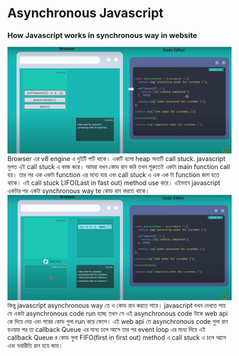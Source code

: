 # Asynchronous Javascript
### How Javascript works in synchronous way in website
![synchronous](./image/synchronous.png)
Browser এর v8 engine এ দুইটি পার্ট থাকে। একটি হলো heap অন্যটি call stuck. javascript মুলত এই call stuck এ কাজ করে। আমরা যখন কোড রান করি তখন শুরুতেই একটা main function call হয়। তার পর এক একটা function এর মধ্যে যায় এবং call stuck এ এক এক টা function জমা হতে থাকে। এই call stuck LIFO(Last in fast out) method use করে। এইভাবে javascript একটার পর একটা synchronous way te কোড রান করতে থাকে।
![synchronous](./image/asynchronous.png)
কিন্তু javascript asynchronous way তে ও কোড রান করতে পারে। javascript যখন দেখতে পায় যে একটা asynchronous code run হচ্ছে তখন সে এই asynchronous code টাকে web api কে দিয়ে দেয় এবং পরের কোড গুলা run করে ফেলে। এই web api তে asynchronous code গুলা রান হওয়ার পর তা callback Queue এর মধ্যে চলে আসে তার পর event loop এর মধ্যে দিয়ে এই callback Queue র কোড গুলা FIFO(first in first out) method এ call stuck এ চলে আসে এবং যথারীতি রান হয়ে জায়।